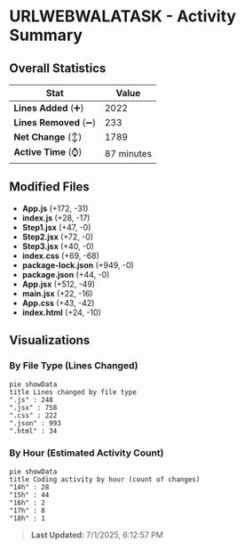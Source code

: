 # URLWEBWALATASK - Activity Summary 

## Overall Statistics

| Stat                   | Value                                                             |
| ---------------------- | ----------------------------------------------------------------- |
| **Lines Added** (➕)   | 2022                                          |
| **Lines Removed** (➖) | 233                                        |
| **Net Change** (↕)    | 1789                |
| **Active Time** (⌚)   | 87 minutes |


## Modified Files
- **App.js** (+172, -31)
- **index.js** (+28, -17)
- **Step1.jsx** (+47, -0)
- **Step2.jsx** (+72, -0)
- **Step3.jsx** (+40, -0)
- **index.css** (+69, -68)
- **package-lock.json** (+949, -0)
- **package.json** (+44, -0)
- **App.jsx** (+512, -49)
- **main.jsx** (+22, -16)
- **App.css** (+43, -42)
- **index.html** (+24, -10)

## Visualizations

### By File Type (Lines Changed)

```mermaid
pie showData
title Lines changed by file type
".js" : 248
".jsx" : 758
".css" : 222
".json" : 993
".html" : 34
```

### By Hour (Estimated Activity Count)

```mermaid
pie showData
title Coding activity by hour (count of changes)
"14h" : 28
"15h" : 44
"16h" : 2
"17h" : 8
"18h" : 1
```


> **Last Updated:** 7/1/2025, 6:12:57 PM